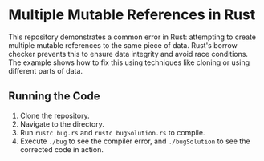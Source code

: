 # Multiple Mutable References in Rust

This repository demonstrates a common error in Rust: attempting to create multiple mutable references to the same piece of data.  Rust's borrow checker prevents this to ensure data integrity and avoid race conditions. The example shows how to fix this using techniques like cloning or using different parts of data.

## Running the Code

1. Clone the repository.
2. Navigate to the directory.
3. Run `rustc bug.rs` and `rustc bugSolution.rs` to compile.
4. Execute `./bug` to see the compiler error, and `./bugSolution` to see the corrected code in action.